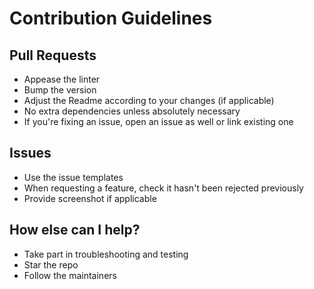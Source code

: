 # Contribution Guidelines

## Pull Requests

- Appease the linter
- Bump the version
- Adjust the Readme according to your changes (if applicable)
- No extra dependencies unless absolutely necessary
- If you're fixing an issue, open an issue as well or link existing one

## Issues

- Use the issue templates
- When requesting a feature, check it hasn't been rejected previously 
- Provide screenshot if applicable

## How else can I help?

- Take part in troubleshooting and testing
- Star the repo
- Follow the maintainers
